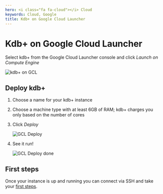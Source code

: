 ```yaml
---
hero: <i class="fa fa-cloud"></i> Cloud
keywords: Cloud, Google
title: Kdb+ on Google Cloud Launcher
---
```


# Kdb+ on Google Cloud Launcher



Select kdb+ from the Google Cloud Launcher console and click _Launch on Compute Engine_

![kdb+ on GCL](img/gcl-landing.png)


## Deploy kdb+

1. Choose a name for your kdb+ instance
2. Choose a machine type with at least 6GB of RAM; kdb+ charges you only based on the number of cores
3. Click _Deploy_

    ![GCL Deploy](img/gcl-deploy.png)

4. See it run! 

    ![GCL Deploy done](img/gcl-deploy-done.png)


## First steps

Once your instance is up and running you can connect via SSH and take your [first steps](/tutorials/first-steps/).

